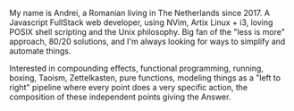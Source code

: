 My name is Andrei, a Romanian living in The Netherlands since 2017. 
A Javascript FullStack web developer, using NVim, Artix Linux + i3, loving POSIX shell scripting and the Unix philosophy. 
Big fan of the "less is more" approach, 80/20 solutions, and I'm always looking for ways to simplify and automate things.

Interested in compounding effects, functional programming, running, boxing, Taoism, Zettelkasten, pure functions, modeling things as a "left to right" pipeline where every point does a very specific action, the composition of these independent points giving the Answer. 

